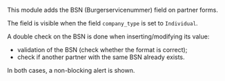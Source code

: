 This module adds the BSN (Burgerservicenummer) field on partner forms.

The field is visible when the field `company_type` is set to
`Individual`.

A double check on the BSN is done when inserting/modifying its value:

- validation of the BSN (check whether the format is correct);
- check if another partner with the same BSN already exists.

In both cases, a non-blocking alert is shown.
